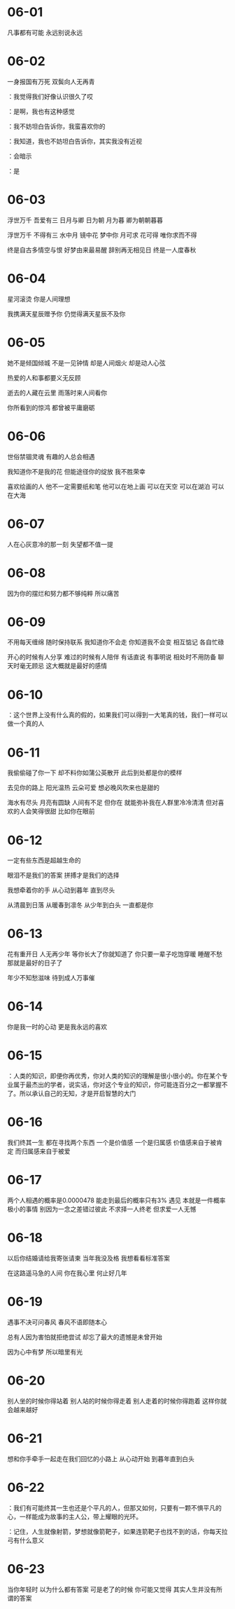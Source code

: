 # 06-01

凡事都有可能 永远别说永远

# 06-02

一身报国有万死 双鬓向人无再青

：我觉得我们好像认识很久了哎

：是啊，我也有这种感觉

：我不妨坦白告诉你，我蛮喜欢你的

：我知道，我也不妨坦白告诉你，其实我没有近视

：会暗示

：是

# 06-03

浮世万千 吾爱有三 日月与卿 日为朝 月为暮 卿为朝朝暮暮

浮世万千 不得有三 水中月 镜中花 梦中你 月可求 花可得 唯你求而不得

终是自古多情空与恨 好梦由来最易醒 辞别再无相见日 终是一人度春秋

# 06-04

星河滚烫 你是人间理想

我携满天星辰赠予你 仍觉得满天星辰不及你

# 06-05

她不是倾国倾城 不是一见钟情 却是人间烟火 却是动人心弦

热爱的人和事都要义无反顾

逝去的人藏在云里 雨落时来人间看你

你所看到的惊鸿 都曾被平庸磨砺

# 06-06

世俗禁锢灵魂 有趣的人总会相遇

我知道你不是我的花 但能途径你的绽放 我不胜荣幸

喜欢绘画的人 他不一定需要纸和笔 他可以在地上画 可以在天空 可以在湖泊 可以在大海

# 06-07

人在心灰意冷的那一刻 失望都不值一提

# 06-08

因为你的摆烂和努力都不够纯粹 所以痛苦

# 06-09

不用每天缠绵 随时保持联系 我知道你不会走 你知道我不会变 相互惦记 各自忙碌

开心的时候有人分享 难过的时候有人陪伴 有话直说 有事明说 相处时不用防备 聊天时毫无顾忌 这大概就是最好的感情

# 06-10

：这个世界上没有什么真的假的，如果我们可以得到一大笔真的钱，我们一样可以做一个真的人

# 06-11

我偷偷碰了你一下 却不料你如蒲公英散开 此后到处都是你的模样

去见你的路上 阳光温热 云朵可爱 想必晚风吹来也是甜的

海水有尽头 月亮有圆缺 人间有不足 但你在 就能弥补我在人群里冷冷清清 但对喜欢的人会笑得很甜 比如你在眼前

# 06-12

一定有些东西是超越生命的

眼泪不是我们的答案 拼搏才是我们的选择

我想牵着你的手 从心动到暮年 直到尽头

从清晨到日落 从暖春到凛冬 从少年到白头 一直都是你

# 06-13

花有重开日 人无再少年 等你长大了你就知道了 你只要一辈子吃饱穿暖 睡醒不愁 那就是最好的日子了

年少不知愁滋味 待到成人万事催

# 06-14

你是我一时的心动 更是我永远的喜欢

# 06-15

：人类的知识，即便你再优秀，你对人类的知识的理解是很小很小的。你在某个专业属于最杰出的学者，说实话，你对这个专业的知识，你可能连百分之一都掌握不了。所以承认自己的无知，才是开启智慧的大门

# 06-16

我们终其一生 都在寻找两个东西 一个是价值感 一个是归属感 价值感来自于被肯定 而归属感来自于被爱

# 06-17

两个人相遇的概率是0.0000478 能走到最后的概率只有3% 遇见 本就是一件概率极小的事情 别因为一念之差错过彼此 不求择一人终老 但求爱一人无憾

# 06-18

以后你结婚请给我寄张请柬 当年我没及格 我想看看标准答案

在这路遥马急的人间 你在我心里 何止好几年

# 06-19

遇事不决可问春风 春风不语即随本心

总有人因为害怕就拒绝尝试 却忘了最大的遗憾是未曾开始

因为心中有梦 所以暗里有光

# 06-20

别人坐的时候你得站着 别人站的时候你得走着 别人走着的时候你得跑着 这样你就会越来越好

# 06-21

想和你手牵手一起走在我们回忆的小路上 从心动开始 到暮年直到白头

# 06-22

：我们有可能终其一生也还是个平凡的人，但那又如何，只要有一颗不惧平凡的心，一样能成为故事的主人公，带上耀眼的光环。

：记住，人生就像射箭，梦想就像箭靶子，如果连箭靶子也找不到的话，你每天拉弓有什么意义

# 06-23

当你年轻时 以为什么都有答案 可是老了的时候 你可能又觉得 其实人生并没有所谓的答案